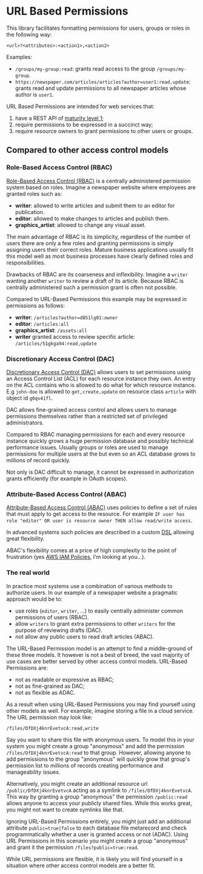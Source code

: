 # URL Based Permissions

This library facilitates formatting permissions for users, groups or roles in the following way:

```
<url>?<attributes>:<action1>,<action2>
```

Examples:

- `/groups/my-group:read`: grants read access to the group `/groups/my-group`.
- `https://newspaper.com/articles/articles?author=user1:read,update`: grants read and update permissions to all newspaper articles whose author is `user1`.


URL Based Permissions are intended for web services that:

1. have a REST API of [maturity level 1](http://martinfowler.com/articles/richardsonMaturityModel.html);
2. require permissions to be expressed in a succinct way;
3. require resource owners to grant permissions to other users or groups.

## Compared to other access control models

### Role-Based Access Control (RBAC)

[Role-Based Access Control (RBAC)](https://en.wikipedia.org/wiki/Role-based_access_control) is a centrally administered permission system based on roles. Imagine a newspaper website where employees are granted roles such as:

- **writer**: allowed to write articles and submit them to an editor for publication.
- **editor**: allowed to make changes to articles and publish them.
- **graphics_artist**: allowed to change any visual asset.

The main advantage of RBAC is its simplicity, regardless of the number of users there are only a few roles and granting permissions is simply assigning users their correct roles. Mature business applications usually fit this model well as most business processes have clearly defined roles and responsibilities.

Drawbacks of RBAC are its coarseness and inflexibility. Imagine a `writer` wanting another `writer` to review a draft of its article. Because RBAC is centrally administered such a permission grant is often not possible.

Compared to URL-Based Permissions this example may be expressed in permissions as follows:

- **writer**: `/articles?author=d851lg01:owner`
- **editor**: `/articles:all`
- **graphics_artist**: `/assets:all`
- **writer** granted access to review specific article: `/articles/51gkga94:read,update`

### Discretionary Access Control (DAC)

[Discretionary Access Control (DAC)](https://en.wikipedia.org/wiki/Discretionary_access_control) allows users to set permissions using an Access Control List (ACL) for each resource instance they own. An entry on the ACL contains who is allowed to do what for which resource instance. E.g `john-doe` is allowed to `get,create,update` on resource class `article` with object id `g0qv41fl`.

DAC allows fine-grained access control and allows users to manage permissions themselves rather than a restricted set of privileged administrators.

Compared to RBAC managing permissions for each and every resource instance quickly grows a huge permission database and possibly technical performance issues. Usually groups or roles are used to manage permissions for multiple users at the but even so an ACL database grows to millions of record quickly.

Not only is DAC difficult to manage, it cannot be expressed in authorization grants efficiently (for example in OAuth scopes).

### Attribute-Based Access Control (ABAC)

[Attribute-Based Access Control (ABAC)](https://en.wikipedia.org/wiki/Attribute-Based_Access_Control) uses policies to define a set of rules that must apply to get access to the resource. For example `IF user has role "editor" OR user is resource owner THEN allow read/write access`.

In advanced systems such policies are described in a custom [DSL](https://en.wikipedia.org/wiki/Domain-specific_language) allowing great flexibility.

ABAC's flexibility comes at a price of high complexity to the point of frustration (yes [AWS IAM Policies](http://docs.aws.amazon.com/IAM/latest/UserGuide/access_policies.html), I'm looking at you...).

### The real world

In practice most systems use a combination of various methods to authorize users. In our example of a newspaper website a pragmatic approach would be to:

- use roles (`editor`, `writer`, ...) to easily centrally administer common permissions of users (RBAC).
- allow `writers` to grant extra permissions to other `writers` for the purpose of reviewing drafts (DAC).
- not allow any public users to read draft articles (ABAC).

The URL-Based Permission model is an attempt to find a middle-ground of these three models. It however is not a best of breed, the vast majority of use cases are better served by other access control models. URL-Based Permissions are:

- not as readable or expressive as RBAC;
- not as fine-grained as DAC;
- not as flexible as ADAC.

As a result when using URL-Based Permissions you may find yourself using other models as well. For example, imagine storing a file in a cloud service. The URL permission may look like:

```
/files/DfDXj4knrEvetvcA:read,write
```

Say you want to share this file with anonymous users. To model this in your system you might create a group "anonymous" and add the permission `/files/DfDXj4knrEvetvcA:read` to that group. However, allowing anyone to add permissions to the group "anonymous" will quickly grow that group's permission list to millions of records creating performance and manageability issues.

Alternatively, you might create an additional resource url `/public/DfDXj4knrEvetvcA` acting as a symlink to `/files/DfDXj4knrEvetvcA`. This way by granting a group "anonymous" the permission `/public:read` allows anyone to access your publicly shared files. While this works great, you might not want to create symlinks like that.

Ignoring URL-Based Permissions entirely, you might just add an additional attribute `public=true|false` to each database file metarecord and check programmatically whether a user is granted access or not (ADAC). Using URL Permissions in this scenario you might create a group "anonymous" and grant it the permission `/files?public=true:read`.

While URL permissions are flexible, it is likely you will find yourself in a situation where other access control models are a better fit.
